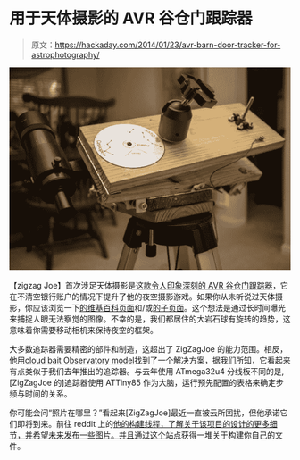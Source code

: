 # 用于天体摄影的 AVR 谷仓门跟踪器

> 原文：<https://hackaday.com/2014/01/23/avr-barn-door-tracker-for-astrophotography/>

![zzjBarnDoorTracker](img/4d038e61d3c4a65a563a3fc85d6f8414.png)

【zigzag Joe】首次涉足天体摄影是[这款令人印象深刻的 AVR 谷仓门跟踪器](http://imgur.com/a/PfbjU)，它在不清空银行账户的情况下提升了他的夜空摄影游戏。如果你从未听说过天体摄影，你应该浏览一下[的维基百科页面](http://en.wikipedia.org/wiki/Astrophotography)和/或[的子页面](http://www.reddit.com/r/astrophotography/)。这个想法是通过长时间曝光来捕捉人眼无法察觉的图像。不幸的是，我们都居住的大岩石球有旋转的趋势，这意味着你需要移动相机来保持夜空的框架。

大多数追踪器需要精密的部件和制造，这超出了 ZigZagJoe 的能力范围。相反，他用[cloud bait Observatory model](http://www.cloudbait.com/projects/barndoor.html)找到了一个解决方案，据我们所知，它看起来有点类似于我们去年推出的追踪器。与去年使用 ATmega32u4 分线板不同的是,[ZigZagJoe 的]追踪器使用 ATTiny85 作为大脑，运行预先配置的表格来确定步频与时间的关系。

你可能会问“照片在哪里？”看起来[ZigZagJoe]最近一直被云所困扰，但他承诺它们即将到来。前往 reddit 上的[他的构建线程，了解关于该项目的设计的更多细节，并希望未来发布一些图片。并且通过](http://www.reddit.com/r/astrophotography/comments/1vx4vy/yet_another_barn_door_tracker_build_album/)[这个站点](http://ridetheclown.com/downloads/BarnTracker/)获得一堆关于构建你自己的文件。